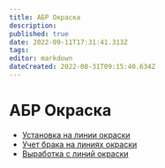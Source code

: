 ```yaml
---
title: АБР Окраска
description: 
published: true
date: 2022-09-11T17:31:41.313Z
tags: 
editor: markdown
dateCreated: 2022-08-31T09:15:40.634Z
---
```


# АБР Окраска

* [Установка на линии окраски](ustanovka-okraska.md)
* [Учет брака на линиях окраски](uchet-braka.md)
* [Выработка с линий окраски](vyrabotka-s-linii-okraski.md)
